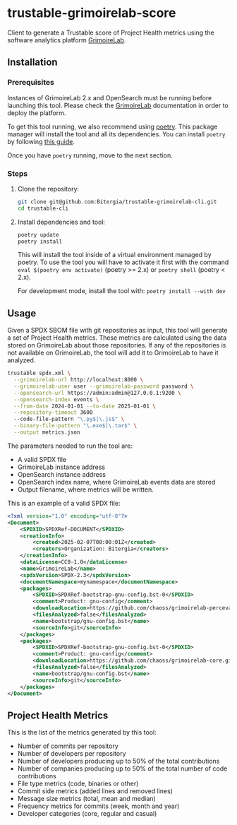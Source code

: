 # trustable-grimoirelab-score

Client to generate a Trustable score of Project Health metrics using the
software analytics platform [GrimoireLab](https://github.com/chaoss/grimoirelab).

## Installation

### Prerequisites

Instances of GrimoireLab 2.x and OpenSearch must be running before launching this tool.
Please check the [GrimoireLab](https://github.com/chaoss/grimoirelab/blob/2.x/README.md)
documentation in order to deploy the platform.

To get this tool running, we also recommend using [poetry](https://python-poetry.org/).
This package manager will install the tool and all its dependencies.
You can install `poetry` by following [this guide](https://python-poetry.org/docs/#installing-with-pipx).

Once you have `poetry` running, move to the next section.

### Steps

1. Clone the repository:

    ```bash
    git clone git@github.com:Bitergia/trustable-grimoirelab-cli.git
    cd trustable-cli
    ```

1. Install dependencies and tool:

    ```bash
    poetry update
    poetry install
    ```

    This will install the tool inside of a virtual environment managed by
    poetry. To use the tool you will have to activate it first with the
    command `eval $(poetry env activate)` (poetry >= 2.x) or
    `poetry shell` (poetry < 2.x).

    For development mode, install the tool with: `poetry install --with dev`

## Usage

Given a SPDX SBOM file with git repositories as input, this tool will generate
a set of Project Health metrics. These metrics are calculated using the data
stored on GrimoireLab about those repositories. If any of the repositories
is not available on GrimoireLab, the tool will add it to GrimoireLab to have
it analyzed.

```bash
trustable spdx.xml \
  --grimoirelab-url http://localhost:8000 \
  --grimoirelab-user user --grimoirelab-password password \
  --opensearch-url https://admin:admin@127.0.0.1:9200 \
  --opensearch-index events \
  --from-date 2024-01-01 --to-date 2025-01-01 \
  --repository-timeout 3600
  --code-file-pattern "\.py$|\.js$" \
  --binary-file-pattern "\.exe$|\.tar$" \
  --output metrics.json
```

The parameters needed to run the tool are:

- A valid SPDX file
- GrimoireLab instance address
- OpenSearch instance address
- OpenSearch index name, where GrimoireLab events data are stored
- Output filename, where metrics will be written.

This is an example of a valid SPDX file:

```xml
<?xml version="1.0" encoding="utf-8"?>
<Document>
    <SPDXID>SPDXRef-DOCUMENT</SPDXID>
    <creationInfo>
        <created>2025-02-07T00:00:01Z</created>
        <creators>Organization: Bitergia</creators>
    </creationInfo>
    <dataLicense>CC0-1.0</dataLicense>
    <name>GrimoireLab</name>
    <spdxVersion>SPDX-2.3</spdxVersion>
    <documentNamespace>mynamespace</documentNamespace>
    <packages>
        <SPDXID>SPDXRef-bootstrap-gnu-config.bst-0</SPDXID>
        <comment>Product: gnu-config</comment>
        <downloadLocation>https://github.com/chaoss/grimoirelab-perceval.git</downloadLocation>
        <filesAnalyzed>false</filesAnalyzed>
        <name>bootstrap/gnu-config.bst</name>
        <sourceInfo>git</sourceInfo>
    </packages>
    <packages>
        <SPDXID>SPDXRef-bootstrap-gnu-config.bst-0</SPDXID>
        <comment>Product: gnu-config</comment>
        <downloadLocation>https://github.com/chaoss/grimoirelab-core.git</downloadLocation>
        <filesAnalyzed>false</filesAnalyzed>
        <name>bootstrap/gnu-config.bst</name>
        <sourceInfo>git</sourceInfo>
    </packages>
</Document>
```

## Project Health Metrics

This is the list of the metrics generated by this tool:

- Number of commits per repository
- Number of developers per repository
- Number of developers producing up to 50% of the total contributions
- Number of companies producing up to 50% of the total number of code contributions
- File type metrics (code, binaries or other)
- Commit side metrics (added lines and removed lines)
- Message size metrics (total, mean and median)
- Frequency metrics for commits (week, month and year)
- Developer categories (core, regular and casual)
